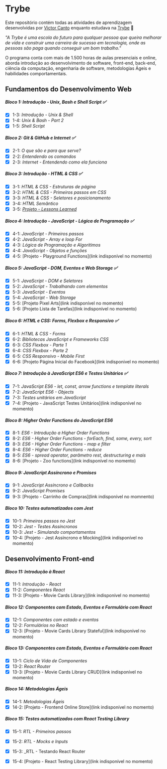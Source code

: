 # Trybe

Este repositório contém todas as atividades de aprendizagem desenvolvidas por [Victor Canto](https://www.linkedin.com/in/vscanto/)
enquanto estudava na [Trybe](https://www.betrybe.com/) :rocket:

_"A Trybe é uma escola do futuro para qualquer pessoa que queira melhorar de vida e construir uma carreira de sucesso em tecnologia, onde as pessoas são paga quando conseguir um bom trabalho."_

O programa conta com mais de 1.500 horas de aulas presenciais e online, aborda introdução ao desenvolvimento de software, front-end, back-end, ciência da computação, engenharia de software, metodologias Ágeis e habilidades comportamentais.

## Fundamentos do Desenvolvimento Web 

##### Bloco 1: Introdução - Unix, Bash e Shell Script :white_check_mark:

- [X] 1-3: _Introdução - Unix & Shell_
- [X] 1-4: _Unix & Bash - Part 2_
- [X] 1-5: _Shell Script_

##### Bloco 2: Git & GitHub e Internet :white_check_mark:

- [X] 2-1: _O que são e para que serve?_
- [X] 2-2: _Entendendo os comandos_
- [X] 2-3: _Internet - Entendendo como ela funciona_

##### Bloco 3: Introdução - HTML & CSS :white_check_mark:

- [X] 3-1: _HTML & CSS - Estruturas de página_
- [X] 3-2: _HTML & CSS - Primeiros passos em CSS_
- [X] 3-3: _HTML & CSS - Seletores e posicionamento_
- [X] 3-4: _HTML Semântico_
- [X] 3-5: _[Projeto - Lessons Learned](https://github.com/victorcanto/trybe-projects/tree/main/html-css-js/project-01-lessons-learned)_

##### Bloco 4: Introdução - JavaScript - Lógica de Programação :white_check_mark:

- [X] 4-1: _JavaScript - Primeiros passos_
- [X] 4-2: _JavaScript - Array e loop For_
- [X] 4-3: _Lógica de Programação e Algoritimos_
- [X] 4-4: _JavaScript - Objetos e funções_
- [X] 4-5: [Projeto - Playground Functions](link indisponível no momento)

##### Bloco 5: JavaScript - DOM, Eventos e Web Storage :white_check_mark:

- [X] 5-1: _JavaScript - DOM e Seletores_
- [X] 5-2: _JavaScript - Trabalhando com elementos_
- [X] 5-3: _JavaScript - Eventos_
- [X] 5-4: _JavaScript - Web Storage_
- [X] 5-5: [Projeto Pixel Arts](link indisponível no momento)
- [X] 5-6: [Projeto Lista de Tarefas](link indisponível no momento)

##### Bloco 6: HTML e CSS: Forms, Flexbox e Responsivo :white_check_mark:

- [X] 6-1: _HTML & CSS - Forms_
- [X] 6-2: _Bibliotecas JavaScript e Frameworks CSS_
- [X] 6-3: _CSS Flexbox - Parte 1_
- [X] 6-4: _CSS Flexbox - Parte 2_
- [X] 6-5: _CSS Responsivo - Mobile First_
- [X] 6-6: [Projeto Página Inicial do Facebook](link indisponivel no momento)

##### Bloco 7: Introdução à JavaScript ES6 e Testes Unitários :white_check_mark:

- [X] 7-1: _JavaScript ES6 - let, const, arrow functions e template literals_
- [X] 7-2: _JavaScript ES6 - Objects_
- [X] 7-3: _Testes unitários em JavaScript_
- [X] 7-4: [Projeto - JavaScript Testes Unitários](link indisponível no momento)

##### Bloco 8: Higher Order Functions do JavaScript ES6

- [X] 8-1: _ES6 - Introdução a Higher Order Functions_
- [X] 8-2: _ES6 - Higher Order Functions - forEach, find, some, every, sort_
- [X] 8-3: _ES6 - Higher Order Functions - map e filter_
- [X] 8-4: _ES6 - Higher Order Functions - reduce_
- [X] 8-5: _ES6 - spread operator, parâmetro rest, destructuring e mais_
- [X] 8-6: [Projeto - Zoo functions](link indisponível no momento)

##### Bloco 9: JavaScript Assíncrono e Promises

- [X] 9-1: _JavaScript Assíncrono e Callbacks_
- [X] 9-2: _JavaScript Promises_
- [X] 9-3: [Projeto - Carrinho de Compras](link indisponível no momnento)

##### Bloco 10: Testes automatizados com Jest

- [X] 10-1: _Primeiros passos no Jest_
- [X] 10-2: _Jest - Testes Assíncronos_
- [X] 10-3: _Jest - Simulando comportamentos_
- [X] 10-4: [Projeto - Jest Assíncrono e Mocking](link indísponível no momento)

## Desenvolvimento Front-end

##### Bloco 11: Introdução à React

- [X] 11-1: _Introdução - React_
- [X] 11-2: _Componentes React_
- [X] 11-3: [Projeto - Movie Cards Library](link indisponível no momento)

##### Bloco 12: Componentes com Estado, Eventos e Formulário com React

- [X] 12-1: _Componentes com estado e eventos_
- [X] 12-2: _Formulários no React_
- [X] 12-3: [Projeto - Movie Cards Library Stateful](link indisponível no momento)

##### Bloco 13: Componentes com Estado, Eventos e Formulário com React

- [X] 13-1: _Ciclo de Vida de Componentes_
- [X] 13-2: _React Router_
- [X] 13-3: [Projeto - Movie Cards Library CRUD](link indisponível no momento)

##### Bloco 14: Metodologias Ágeis

- [X] 14-1: _Metodologias Ágeis_
- [X] 14-2: [Projeto - Frontend Online Store](link indisponível no momento)

##### Bloco 15: Testes automatizados com React Testing Library

- [X] 15-1: _RTL - Primeiros passos_
- [X] 15-2: _RTL - Mocks e Inputs_
- [X] 15-3: _RTL - Testando React Router
- [X] 15-4: [Projeto - React Testing Library](link indisponível no momento)


